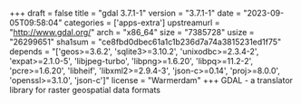 +++
draft = false
title = "gdal 3.7.1-1"
version = "3.7.1-1"
date = "2023-09-05T09:58:04"
categories = ['apps-extra']
upstreamurl = "http://www.gdal.org/"
arch = "x86_64"
size = "7385728"
usize = "26299651"
sha1sum = "ce8fbd0dbec61a1c1b236d7a74a3815231ed1f75"
depends = "['geos>=3.6.2', 'sqlite3>=3.10.2', 'unixodbc>=2.3.4-2', 'expat>=2.1.0-5', 'libjpeg-turbo', 'libpng>=1.6.20', 'libpq>=11.2-2', 'pcre>=1.6.20', 'libheif', 'libxml2>=2.9.4-3', 'json-c>=0.14', 'proj>=8.0.0', 'openssl>=3.1.0', 'json-c']"
license = "Warmerdam"
+++
GDAL - a translator library for raster geospatial data formats